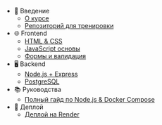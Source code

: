 - 📖 Введение
  - [О курсе](intro.md)
  - [Репозиторий для тренировки](train.md)
- 🌐 Frontend
  - [HTML & CSS](html-css.md)
  - [JavaScript основы](js.md)
  - [Формы и валидация](form.md)
- 🖥️ Backend
  - [Node.js + Express](backend.md)
  - [PostgreSQL](db.md)
- 📚 Руководства
  - [Полный гайд по Node.js & Docker Compose](read.md)
- 🚀 Деплой
  - [Деплой на Render](deploy.md) 